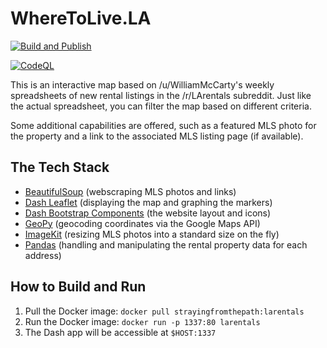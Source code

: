 # WhereToLive.LA
[![Build and Publish](https://github.com/perfectly-preserved-pie/larentals/actions/workflows/docker-image.yml/badge.svg)](https://github.com/perfectly-preserved-pie/larentals/actions/workflows/docker-image.yml)

[![CodeQL](https://github.com/perfectly-preserved-pie/larentals/actions/workflows/codeql-analysis.yml/badge.svg)](https://github.com/perfectly-preserved-pie/larentals/actions/workflows/codeql-analysis.yml)

This is an interactive map based on /u/WilliamMcCarty's weekly spreadsheets of new rental listings in the /r/LArentals subreddit. Just like the actual spreadsheet, you can filter the map based on different criteria.

Some additional capabilities are offered, such as a featured MLS photo for the property and a link to the associated MLS listing page (if available).

## The Tech Stack
* [BeautifulSoup](https://www.crummy.com/software/BeautifulSoup/bs4/doc/) (webscraping MLS photos and links)
*    [Dash Leaflet](https://dash-leaflet.herokuapp.com/) (displaying the map and graphing the markers)
*    [Dash Bootstrap Components](https://dash-bootstrap-components.opensource.faculty.ai/) (the website layout and icons)
*    [GeoPy](https://geopy.readthedocs.io/en/stable/) (geocoding coordinates via the Google Maps API)
*    [ImageKit](https://github.com/imagekit-developer/imagekit-python) (resizing MLS photos into a standard size on the fly)
*    [Pandas](https://pandas.pydata.org/) (handling and manipulating the rental property data for each address)

## How to Build and Run
1. Pull the Docker image: `docker pull strayingfromthepath:larentals`
3. Run the Docker image: `docker run -p 1337:80 larentals`
4. The Dash app will be accessible at `$HOST:1337`

